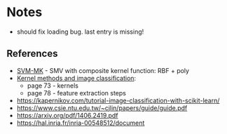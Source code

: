 Notes
===

* should fix loading bug. last entry is missing!

## References
* [SVM-MK](https://link.springer.com/content/pdf/10.1007%2F978-3-642-32891-6_11.pdf) - SMV with composite kernel function: RBF + poly
* [Kernel methods and image classification](https://profs.info.uaic.ro/~dcristea/cursuri/IA/2018-2019/hab_thesis.pdf):
    - page 73 - kernels
    - page 78 - feature extraction steps
* https://kapernikov.com/tutorial-image-classification-with-scikit-learn/
* https://www.csie.ntu.edu.tw/~cjlin/papers/guide/guide.pdf
* https://arxiv.org/pdf/1406.2419.pdf
* https://hal.inria.fr/inria-00548512/document
